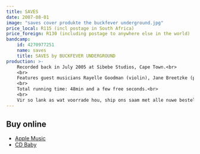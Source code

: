 ```yaml
---
title: SAVES
date: 2007-08-01
image: "saves cover produkte the buckfever underground.jpg"
price_local: R115 (incl postage in South Africa)
price_foreign: R130 (including postage to anywhere else in the world)
bandcamp:
    id: 4270977251
    name: saves
    title: SAVES by BUCKFEVER UNDERGROUND
production: >-
    Recorded back in July 2005 at Sibebe Studios, Cape Town.<br>
    <br>
    Features guest musicians Rayelle Goodman (violin), Jane Breetzke (piano, backing vocals) and Andre Spies (French horn).<br>
    <br>
    Total running time: 48min and a few free seconds.<br>
    <br>
    Vir so lank as wat voorrade hou, ship ons saam met alle nuwe bestellings 'n gratis The Buckfever Underground Saves badge. Even if you already have one.
---
```


## Buy online

- [Apple Music](https://itunes.apple.com/ca/album/saves/265957191)
- [CD Baby](https://store.cdbaby.com/cd/buckfeverunderground)
